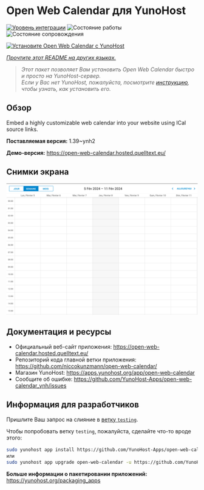 <!--
Важно: этот README был автоматически сгенерирован <https://github.com/YunoHost/apps/tree/master/tools/readme_generator>
Он НЕ ДОЛЖЕН редактироваться вручную.
-->

# Open Web Calendar для YunoHost

[![Уровень интеграции](https://dash.yunohost.org/integration/open-web-calendar.svg)](https://ci-apps.yunohost.org/ci/apps/open-web-calendar/) ![Состояние работы](https://ci-apps.yunohost.org/ci/badges/open-web-calendar.status.svg) ![Состояние сопровождения](https://ci-apps.yunohost.org/ci/badges/open-web-calendar.maintain.svg)

[![Установите Open Web Calendar с YunoHost](https://install-app.yunohost.org/install-with-yunohost.svg)](https://install-app.yunohost.org/?app=open-web-calendar)

*[Прочтите этот README на других языках.](./ALL_README.md)*

> *Этот пакет позволяет Вам установить Open Web Calendar быстро и просто на YunoHost-сервер.*  
> *Если у Вас нет YunoHost, пожалуйста, посмотрите [инструкцию](https://yunohost.org/install), чтобы узнать, как установить его.*

## Обзор

Embed a highly customizable web calendar into your website using ICal source links.

**Поставляемая версия:** 1.39~ynh2

**Демо-версия:** <https://open-web-calendar.hosted.quelltext.eu/>

## Снимки экрана

![Снимок экрана Open Web Calendar](./doc/screenshots/screenshot.png)

## Документация и ресурсы

- Официальный веб-сайт приложения: <https://open-web-calendar.hosted.quelltext.eu/>
- Репозиторий кода главной ветки приложения: <https://github.com/niccokunzmann/open-web-calendar/>
- Магазин YunoHost: <https://apps.yunohost.org/app/open-web-calendar>
- Сообщите об ошибке: <https://github.com/YunoHost-Apps/open-web-calendar_ynh/issues>

## Информация для разработчиков

Пришлите Ваш запрос на слияние в [ветку `testing`](https://github.com/YunoHost-Apps/open-web-calendar_ynh/tree/testing).

Чтобы попробовать ветку `testing`, пожалуйста, сделайте что-то вроде этого:

```bash
sudo yunohost app install https://github.com/YunoHost-Apps/open-web-calendar_ynh/tree/testing --debug
или
sudo yunohost app upgrade open-web-calendar -u https://github.com/YunoHost-Apps/open-web-calendar_ynh/tree/testing --debug
```

**Больше информации о пакетировании приложений:** <https://yunohost.org/packaging_apps>
